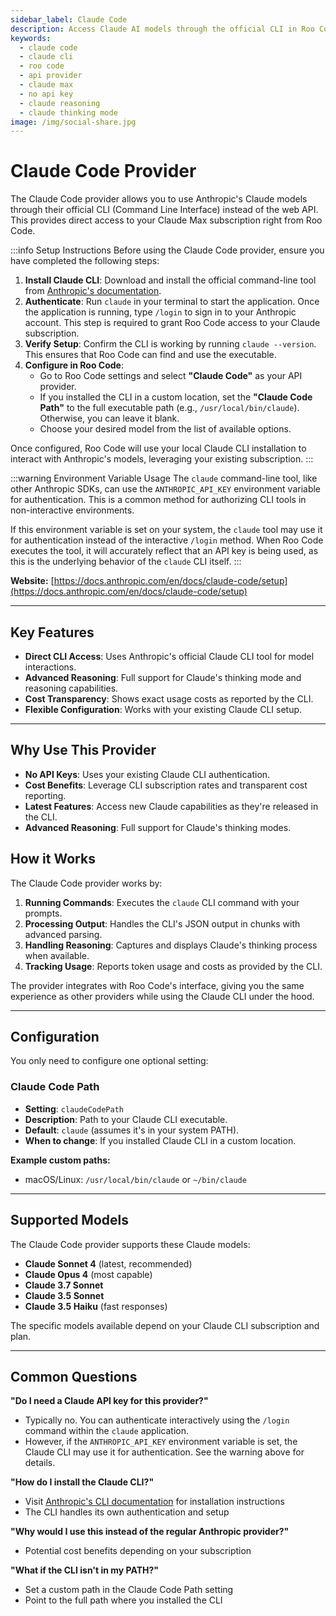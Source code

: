 ```yaml
---
sidebar_label: Claude Code
description: Access Claude AI models through the official CLI in Roo Code. No API keys needed, supports advanced reasoning and transparent cost tracking.
keywords:
  - claude code
  - claude cli
  - roo code
  - api provider
  - claude max
  - no api key
  - claude reasoning
  - claude thinking mode
image: /img/social-share.jpg
---
```


# Claude Code Provider

The Claude Code provider allows you to use Anthropic's Claude models through their official CLI (Command Line Interface) instead of the web API. This provides direct access to your Claude Max subscription right from Roo Code.

:::info Setup Instructions
Before using the Claude Code provider, ensure you have completed the following steps:

1.  **Install Claude CLI**: Download and install the official command-line tool from [Anthropic's documentation](https://docs.anthropic.com/en/docs/claude-code/setup).
2.  **Authenticate**: Run `claude` in your terminal to start the application. Once the application is running, type `/login` to sign in to your Anthropic account. This step is required to grant Roo Code access to your Claude subscription.
3.  **Verify Setup**: Confirm the CLI is working by running `claude --version`. This ensures that Roo Code can find and use the executable.
4.  **Configure in Roo Code**:
    *   Go to Roo Code settings and select **"Claude Code"** as your API provider.
    *   If you installed the CLI in a custom location, set the **"Claude Code Path"** to the full executable path (e.g., `/usr/local/bin/claude`). Otherwise, you can leave it blank.
    *   Choose your desired model from the list of available options.

Once configured, Roo Code will use your local Claude CLI installation to interact with Anthropic's models, leveraging your existing subscription.
:::


:::warning Environment Variable Usage
The `claude` command-line tool, like other Anthropic SDKs, can use the `ANTHROPIC_API_KEY` environment variable for authentication. This is a common method for authorizing CLI tools in non-interactive environments.

If this environment variable is set on your system, the `claude` tool may use it for authentication instead of the interactive `/login` method. When Roo Code executes the tool, it will accurately reflect that an API key is being used, as this is the underlying behavior of the `claude` CLI itself.
:::

**Website:** [https://docs.anthropic.com/en/docs/claude-code/setup](https://docs.anthropic.com/en/docs/claude-code/setup)

---

## Key Features
- **Direct CLI Access**: Uses Anthropic's official Claude CLI tool for model interactions.
- **Advanced Reasoning**: Full support for Claude's thinking mode and reasoning capabilities.
- **Cost Transparency**: Shows exact usage costs as reported by the CLI.
- **Flexible Configuration**: Works with your existing Claude CLI setup.

---

## Why Use This Provider

- **No API Keys**: Uses your existing Claude CLI authentication.
- **Cost Benefits**: Leverage CLI subscription rates and transparent cost reporting.
- **Latest Features**: Access new Claude capabilities as they're released in the CLI.
- **Advanced Reasoning**: Full support for Claude's thinking modes.

## How it Works

The Claude Code provider works by:

1. **Running Commands**: Executes the `claude` CLI command with your prompts.
2. **Processing Output**: Handles the CLI's JSON output in chunks with advanced parsing.
3. **Handling Reasoning**: Captures and displays Claude's thinking process when available.
4. **Tracking Usage**: Reports token usage and costs as provided by the CLI.

The provider integrates with Roo Code's interface, giving you the same experience as other providers while using the Claude CLI under the hood.

---

## Configuration

You only need to configure one optional setting:

### **Claude Code Path**
- **Setting**: `claudeCodePath`
- **Description**: Path to your Claude CLI executable.
- **Default**: `claude` (assumes it's in your system PATH).
- **When to change**: If you installed Claude CLI in a custom location.

**Example custom paths:**
- macOS/Linux: `/usr/local/bin/claude` or `~/bin/claude`

---

## Supported Models

The Claude Code provider supports these Claude models:

- **Claude Sonnet 4** (latest, recommended)
- **Claude Opus 4** (most capable)
- **Claude 3.7 Sonnet**
- **Claude 3.5 Sonnet**
- **Claude 3.5 Haiku** (fast responses)

The specific models available depend on your Claude CLI subscription and plan.


---


## Common Questions

**"Do I need a Claude API key for this provider?"**
- Typically no. You can authenticate interactively using the `/login` command within the `claude` application.
- However, if the `ANTHROPIC_API_KEY` environment variable is set, the Claude CLI may use it for authentication. See the warning above for details.

**"How do I install the Claude CLI?"**
- Visit [Anthropic's CLI documentation](https://docs.anthropic.com/en/docs/claude-code/setup) for installation instructions
- The CLI handles its own authentication and setup

**"Why would I use this instead of the regular Anthropic provider?"**
- Potential cost benefits depending on your subscription

**"What if the CLI isn't in my PATH?"**
- Set a custom path in the Claude Code Path setting
- Point to the full path where you installed the CLI

